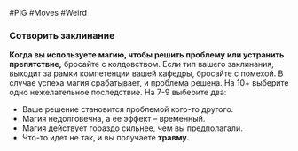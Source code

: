 #PIG #Moves #Weird 
### Сотворить заклинание

**Когда вы используете магию, чтобы решить проблему или устранить препятствие,** бросайте с колдовством. Если тип вашего заклинания, выходит за рамки компетенции вашей кафедры, бросайте с помехой. В случае успеха магия срабатывает, и проблема решена. На 10+ выберите одно нежелательное последствие. На 7-9 выберите два:
* Ваше решение становится проблемой кого-то другого.
* Магия недолговечна, а ее эффект – временный.
* Магия действует гораздо сильнее, чем вы предполагали.
* Что-то идет не так, и вы получаете **травму.**